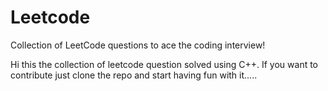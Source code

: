 # Leetcode
Collection of LeetCode questions to ace the coding interview! 

Hi this the collection of leetcode question solved using C++. If you want to contribute just clone the repo and start having fun with it.....

